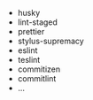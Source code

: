 - husky
- lint-staged
- prettier
- stylus-supremacy
- eslint
- teslint
- commitizen
- commitlint
- ...
